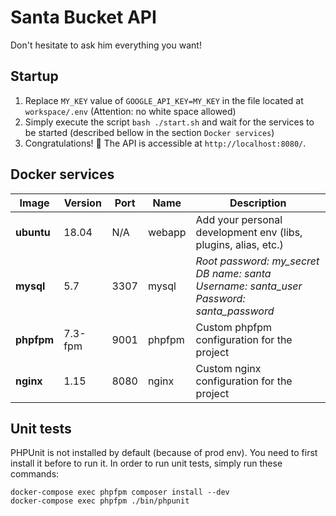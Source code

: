 # Santa Bucket API

Don't hesitate to ask him everything you want!

## Startup

1. Replace `MY_KEY` value of `GOOGLE_API_KEY=MY_KEY` in the file located at `workspace/.env` (Attention: no white space allowed)
2. Simply execute the script `bash ./start.sh` and wait for the services to be started (described bellow in the section `Docker services`)
3. Congratulations! :tada: The API is accessible at `http://localhost:8080/`.

## Docker services

| Image | Version | Port | Name  | Description |
| --- | --- | --- | --- | --- |
| **ubuntu** | 18.04 | N/A | webapp | Add your personal development env (libs, plugins, alias, etc.) |
| **mysql** | 5.7 | 3307 | mysql | *Root password: my_secret<br />DB name: santa<br />Username: santa_user<br />Password: santa_password* |
| **phpfpm** | 7.3-fpm | 9001 | phpfpm | Custom phpfpm configuration for the project |
| **nginx** | 1.15 | 8080 | nginx | Custom nginx configuration for the project |

## Unit tests

PHPUnit is not installed by default (because of prod env). You need to first install it before to run it.
In order to run unit tests, simply run these commands:

```
docker-compose exec phpfpm composer install --dev
docker-compose exec phpfpm ./bin/phpunit
```